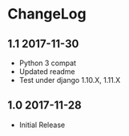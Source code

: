 ChangeLog
=========


1.1 2017-11-30
--------------

- Python 3 compat
- Updated readme 
- Test under django 1.10.X, 1.11.X


1.0 2017-11-28
--------------

- Initial Release
